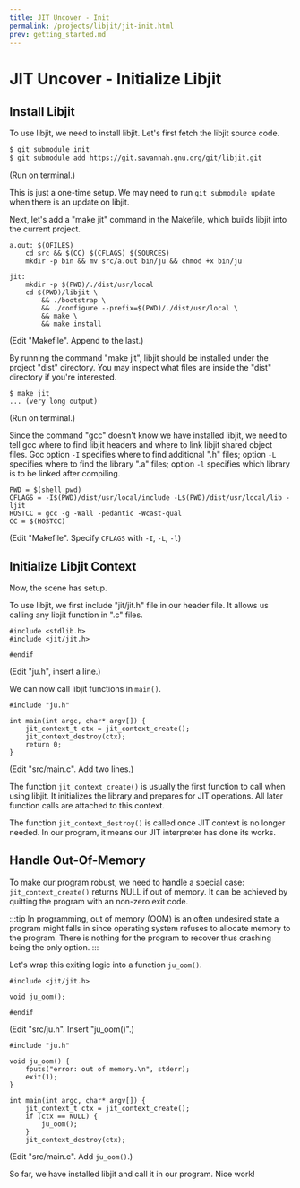 ```yaml
---
title: JIT Uncover - Init
permalink: /projects/libjit/jit-init.html
prev: getting_started.md
---
```


# JIT Uncover - Initialize Libjit

## Install Libjit

To use libjit, we need to install libjit. Let's first fetch the libjit source code.

```bash
$ git submodule init
$ git submodule add https://git.savannah.gnu.org/git/libjit.git
```
(Run on terminal.)

This is just a one-time setup. We may need to run `git submodule update` when there is an update on libjit.

Next, let's add a "make jit" command in the Makefile, which builds libjit into the current project.

```{5,6,7,8,9,10,11}
a.out: $(OFILES)
	cd src && $(CC) $(CFLAGS) $(SOURCES)
	mkdir -p bin && mv src/a.out bin/ju && chmod +x bin/ju

jit:
	mkdir -p $(PWD)/./dist/usr/local
	cd $(PWD)/libjit \
		&& ./bootstrap \
		&& ./configure --prefix=$(PWD)/./dist/usr/local \
		&& make \
		&& make install
```
(Edit "Makefile". Append to the last.)

By running the command "make jit", libjit should be installed under the project "dist" directory. You may inspect what files are inside the "dist" directory if you're interested.

```bash{1}
$ make jit
... (very long output)
```
(Run on terminal.)

Since the command "gcc" doesn't know we have installed libjit, we need to tell gcc where to find libjit headers and where to link libjit shared object files. Gcc option `-I` specifies where to find additional ".h" files; option `-L` specifies where to find the library ".a" files; option `-l` specifies which library is to be linked after compiling.

```bash{2}
PWD = $(shell pwd)
CFLAGS = -I$(PWD)/dist/usr/local/include -L$(PWD)/dist/usr/local/lib -ljit
HOSTCC = gcc -g -Wall -pedantic -Wcast-qual
CC = $(HOSTCC)
```
(Edit "Makefile". Specify `CFLAGS` with `-I`, `-L`, `-l`)

## Initialize Libjit Context

Now, the scene has setup.

To use libjit, we first include "jit/jit.h" file in our header file. It allows us calling any libjit function in ".c" files.

```c{2}
#include <stdlib.h>
#include <jit/jit.h>

#endif
```
(Edit "ju.h", insert a line.)

We can now call libjit functions in `main()`.

```c{4,5}
#include "ju.h"

int main(int argc, char* argv[]) {
    jit_context_t ctx = jit_context_create();
    jit_context_destroy(ctx);
    return 0;
}
```
(Edit "src/main.c". Add two lines.)

The function `jit_context_create()` is usually the first function to call when using libjit. It initializes the library and prepares for JIT operations. All later function calls are attached to this context.

The function `jit_context_destroy()` is called once JIT context is no longer needed. In our program, it means our JIT interpreter has done its works.

## Handle Out-Of-Memory

To make our program robust, we need to handle a special case: `jit_context_create()` returns NULL if out of memory. It can be achieved by quitting the program with an non-zero exit code.

:::tip
In programming, out of memory (OOM) is an often undesired state a program might falls in since operating system refuses to allocate memory to the program. There is nothing for the program to recover thus crashing being the only option.
:::

Let's wrap this exiting logic into a function `ju_oom()`.

```c{3}
#include <jit/jit.h>

void ju_oom();

#endif
```
(Edit "src/ju.h". Insert "ju_oom()".)

```c{3,4,5,6,10,11,12}
#include "ju.h"

void ju_oom() {
    fputs("error: out of memory.\n", stderr);
    exit(1);
}

int main(int argc, char* argv[]) {
    jit_context_t ctx = jit_context_create();
    if (ctx == NULL) {
        ju_oom();
    }
    jit_context_destroy(ctx);
```
(Edit "src/main.c". Add `ju_oom()`.)

So far, we have installed libjit and call it in our program. Nice work!
